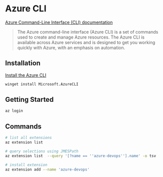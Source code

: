 # Azure CLI

[Azure Command-Line Interface (CLI) documentation](https://docs.microsoft.com/en-us/cli/azure/)

> The Azure command-line interface (Azure CLI) is a set of commands used to create and manage Azure resources.
> The Azure CLI is available across Azure services and is designed to get you working quickly with Azure, with an emphasis on automation.

## Installation

[Install the Azure CLI](https://docs.microsoft.com/en-us/cli/azure/install-azure-cli)

```bash
winget install Microsoft.AzureCLI
```

## Getting Started


```bash
az login
```

## Commands

```bash
# list all extensions
az extension list

# query selections using JMESPath
az extension list  --query '[?name == ''azure-devops''].name' -o tsv

# install extension
az extension add --name 'azure-devops'
```

